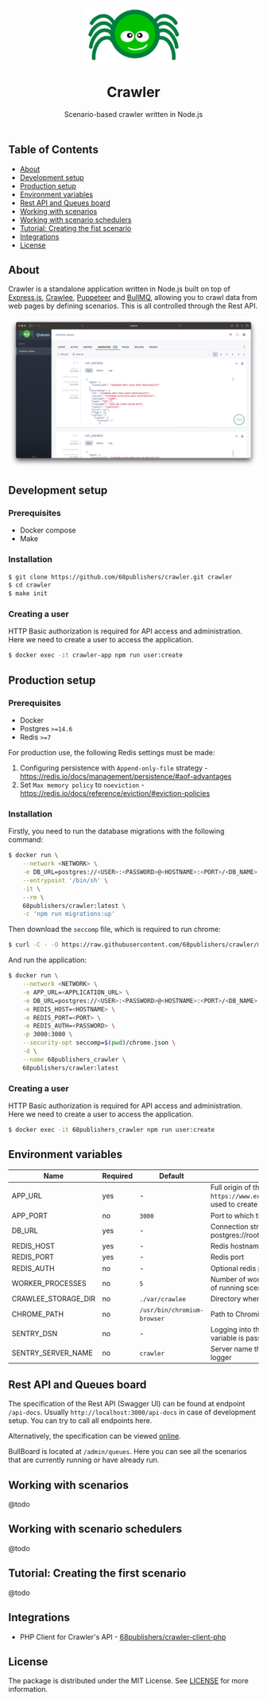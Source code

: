 <div align="center" style="text-align: center; margin-bottom: 50px">
<img src="public/images/logo.svg" alt="Crawler Logo" align="center" width="200">
<h1 align="center">Crawler</h1>
<p>Scenario-based crawler written in Node.js</p>
</div>

## Table of Contents

* [About](#about)
* [Development setup](#development-setup)
* [Production setup](#production-setup)
* [Environment variables](#environment-variables)
* [Rest API and Queues board](#rest-api-and-queues-board)
* [Working with scenarios](#working-with-scenarios)
* [Working with scenario schedulers](#working-with-scenario-schedulers)
* [Tutorial: Creating the fist scenario](#tutorial-creating-the-first-scenario)
* [Integrations](#integrations)
* [License](#license)

## About

Crawler is a standalone application written in Node.js built on top of [Express.js](https://github.com/expressjs/express), [Crawlee](https://github.com/apify/crawlee), [Puppeteer](https://github.com/puppeteer/puppeteer) and [BullMQ](https://github.com/taskforcesh/bullmq), allowing you to crawl data from web pages by defining scenarios. This is all controlled through the Rest API.

![Crawler admin](docs/images/main.png)

## Development setup

### Prerequisites

- Docker compose
- Make

### Installation

```sh
$ git clone https://github.com/68publishers/crawler.git crawler
$ cd crawler
$ make init
```

### Creating a user

HTTP Basic authorization is required for API access and administration. Here we need to create a user to access the application.

```sh
$ docker exec -it crawler-app npm run user:create
```

## Production setup

### Prerequisites

- Docker
- Postgres `>=14.6`
- Redis `>=7`

For production use, the following Redis settings must be made:

1. Configuring persistence with `Append-only-file` strategy - https://redis.io/docs/management/persistence/#aof-advantages
1. Set `Max memory policy` to `noeviction` - https://redis.io/docs/reference/eviction/#eviction-policies

### Installation

Firstly, you need to run the database migrations with the following command:

```sh
$ docker run \
    --network <NETWORK> \
    -e DB_URL=postgres://<USER>:<PASSWORD>@<HOSTNAME>:<PORT>/<DB_NAME> \
    --entrypoint '/bin/sh' \
    -it \
    --rm \
    68publishers/crawler:latest \
    -c 'npm run migrations:up'
```

Then download the `seccomp` file, which is required to run chrome:

```sh
$ curl -C - -O https://raw.githubusercontent.com/68publishers/crawler/main/.docker/chrome/chrome.json
```

And run the application:

```sh
$ docker run \
    --network <NETWORK> \
    -e APP_URL=<APPLICATION_URL> \
    -e DB_URL=postgres://<USER>:<PASSWORD>@<HOSTNAME>:<PORT>/<DB_NAME> \
    -e REDIS_HOST=<HOSTNAME> \
    -e REDIS_PORT=<PORT> \
    -e REDIS_AUTH=<PASSWORD> \
    -p 3000:3000 \
    --security-opt seccomp=$(pwd)/chrome.json \
    -d \
    --name 68publishers_crawler \
    68publishers/crawler:latest
```

### Creating a user

HTTP Basic authorization is required for API access and administration. Here we need to create a user to access the application.

```sh
$ docker exec -it 68publishers_crawler npm run user:create
```

## Environment variables

| Name                | Required | Default                     | Description                                                                                                             |
|---------------------|----------|-----------------------------|-------------------------------------------------------------------------------------------------------------------------|
| APP_URL             | yes      | -                           | Full origin of the application e.g. `https://www.example.com`. The variable is used to create links to screenshots etc. |
| APP_PORT            | no       | `3000`                      | Port to which the application listens                                                                                   |
| DB_URL              | yes      | -                           | Connection string to postgres database e.g. postgres://root:root@localhost:5432/crawler                                 |
| REDIS_HOST          | yes      | -                           | Redis hostname                                                                                                          |
| REDIS_PORT          | yes      | -                           | Redis port                                                                                                              |
| REDIS_AUTH          | no       | -                           | Optional redis password                                                                                                 |
| WORKER_PROCESSES    | no       | `5`                         | Number of workers that process the queue of running scenarios                                                           |
| CRAWLEE_STORAGE_DIR | no       | `./var/crawlee`             | Directory where crawler stores runtime data                                                                             |
| CHROME_PATH         | no       | `/usr/bin/chromium-browser` | Path to Chromium executable file                                                                                        |
| SENTRY_DSN          | no       | -                           | Logging into the Sentry is enabled if the variable is passed                                                            |
| SENTRY_SERVER_NAME  | no       | `crawler`                   | Server name that is passed into the Sentry logger                                                                       |

## Rest API and Queues board

The specification of the Rest API (Swagger UI) can be found at endpoint `/api-docs`. Usually `http://localhost:3000/api-docs` in case of development setup. You can try to call all endpoints here.

Alternatively, the specification can be viewed [online](https://petstore.swagger.io/?url=https://raw.githubusercontent.com/68publishers/crawler/main/public/openapi.json).

BullBoard is located at `/admin/queues`. Here you can see all the scenarios that are currently running or have already run.

## Working with scenarios

@todo

## Working with scenario schedulers

@todo

## Tutorial: Creating the first scenario

@todo

## Integrations

- PHP Client for Crawler's API - [68publishers/crawler-client-php](https://github.com/68publishers/crawler-client-php)

## License

The package is distributed under the MIT License. See [LICENSE](LICENSE.md) for more information.
